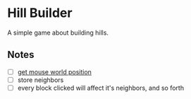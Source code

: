 # Hill Builder

A simple game about building hills.

## Notes

- [ ] [get mouse world position](https://bevyengine.org/examples/3d-rendering/3d-viewport-to-world/)
- [ ] store neighbors
- [ ] every block clicked will affect it's neighbors, and so forth
